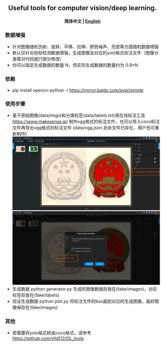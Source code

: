 <h2 align="center">
Useful tools for computer vision/deep learning.
</h2>
<h4 align="center">
    <p><b>简体中文</b> | <a href="https://github.com/yfq512/data_generation_tools/blob/main/README_EN.md">English</a><p>
</h4>

### 数据增强
* 针对图像随机仿射、旋转、平移、拉伸、颜色噪声、亮度等方面随机数据增强
* 默认仅针对目标检测数据增强，生成图像及对应的yolo格式标注文件（图像分类需对代码就行部分修改）
* 你可以指定生成数据的数量 N，但实际生成数据的数量约为 0.8*N

### 依赖
* pip install opencv-python -i https://mirror.baidu.com/pypi/simple

### 使用步骤
* 基于原始图像(data/imgs)和分类标签(data/labels.txt)用在线标注工具 https://www.makesense.ai/ 制作vgg格式的标注文件，也可以导入coco标注文件再导出vgg格式的标注文件 (data/vgg.json 此处文件已存在，用户也可重新制作)
  ![image](https://github.com/yfq512/data_generation_tools/blob/main/imgs/1.jpg)
  ![image](https://github.com/yfq512/data_generation_tools/blob/main/imgs/2.jpg)
* 生成数据 python generator.py 生成的图像数据存放在(fake/images)，对应标签存放在(fake/labels)
* 验证生成数据 python plot.py 将标注文件的box画到对应的生成图像，画好图像保存在(fake/images)

### 其他
* 若需要将yolo格式转成coco格式，请参考 https://github.com/yfq512/DL_tools
